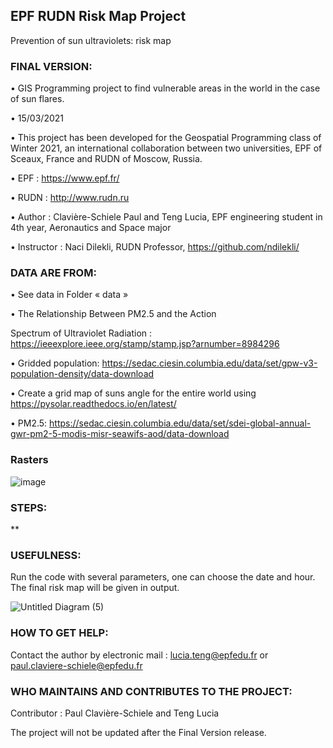 ## EPF RUDN Risk Map Project
Prevention of sun ultraviolets: risk map

### FINAL VERSION:

• GIS Programming project to find vulnerable areas in the world in the case of sun flares.  

• 15/03/2021

• This project has been developed for the Geospatial Programming class of Winter 2021, an international collaboration between two universities, EPF of Sceaux, France and RUDN of Moscow, Russia.

• EPF : https://www.epf.fr/

• RUDN : http://www.rudn.ru

• Author : Clavière-Schiele Paul and Teng Lucia, EPF engineering student in 4th year, Aeronautics and Space major

• Instructor : Naci Dilekli, RUDN Professor, https://github.com/ndilekli/

### DATA ARE FROM:

• See data in Folder « data »

• The Relationship Between PM2.5 and the Action

Spectrum of Ultraviolet Radiation : https://ieeexplore.ieee.org/stamp/stamp.jsp?arnumber=8984296

•	Gridded population: https://sedac.ciesin.columbia.edu/data/set/gpw-v3-population-density/data-download

•	Create a grid map of suns angle for the entire world using https://pysolar.readthedocs.io/en/latest/

• PM2.5: https://sedac.ciesin.columbia.edu/data/set/sdei-global-annual-gwr-pm2-5-modis-misr-seawifs-aod/data-download

### Rasters

![image](https://user-images.githubusercontent.com/80332606/111798793-b2d4e480-88ca-11eb-8b50-2ac32017f31f.png)

### STEPS:

**

### USEFULNESS:

Run the code with several parameters, one can choose the date and hour. The final risk map will be given in output. 

![Untitled Diagram (5)](https://user-images.githubusercontent.com/80332606/111800276-14498300-88cc-11eb-98e6-dadc10c40abc.png)

### HOW TO GET HELP:

Contact the author by electronic mail : lucia.teng@epfedu.fr or paul.claviere-schiele@epfedu.fr

### WHO MAINTAINS AND CONTRIBUTES TO THE PROJECT:

Contributor : Paul Clavière-Schiele and Teng Lucia


The project will not be updated after the Final Version release.
